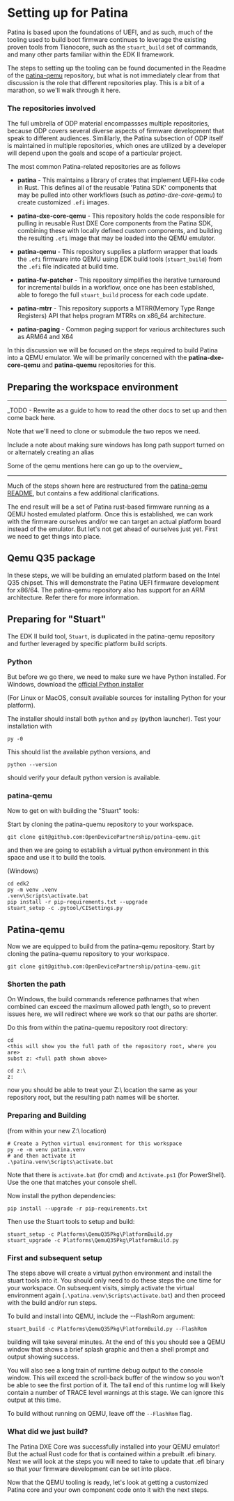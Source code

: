 # Setting up for Patina

Patina is based upon the foundations of UEFI, and as such, much of the tooling used to build boot firmware
continues to leverage the existing proven tools from Tianocore, such as the `stuart_build` set of commands, and many other parts familiar within the EDK II framework.

The steps to setting up the tooling can be found documented in the Readme of the [patina-qemu](https://github.com/OpenDevicePartnership/patina-qemu) repository, but what is not immediately clear from that discussion is the role that different repositories play.  This is a bit of a marathon, so we'll walk through it here.

### The repositories involved
The full umbrella of ODP material encompassses multiple repositories, because ODP covers several diverse aspects of firmware development that speak to different audiences.  Simililarly, the Patina subsection of ODP itself is maintained in multiple repositories, which ones are utilized by a developer will depend upon the goals and scope of a particular project.

The most common Patina-related repositories are as follows

- __patina__ - This maintains a library of crates that implement UEFI-like code in Rust. This defines all of the reusable
'Patina SDK' components that may be pulled into other workflows (such as _patina-dxe-core-qemu_) to create customized `.efi` images.

- __patina-dxe-core-qemu__ - This repository holds the code responsible for pulling in reusable Rust DXE Core components from the Patina SDK, combining these with locally defined custom components, and building the resulting `.efi` image that may be loaded into the QEMU emulator.

- __patina-qemu__ - This repository supplies a platform wrapper that loads the `.efi` firmware into QEMU using EDK build tools (`stuart_build`) from the `.efi` file indicated at build time.

- __patina-fw-patcher__ - This repository simplifies the iterative turnaround for incremental builds in a workflow, once one has been established, able to forego the full `stuart_build` process for each code update.

- __patina-mtrr__ - This repository supports a MTRR(Memory Type Range Registers) API that helps program MTRRs on x86_64 architecture.
- __patina-paging__ - Common paging support for various architectures such as ARM64 and X64

In this discussion we will be focused on the steps required to build Patina into a QEMU emulator.  We will be primarily concerned
with the __patina-dxe-core-qemu__ and __patina-quemu__ repositories for this.

## Preparing the workspace environment

---------------

_TODO - Rewrite as a guide to how to read the other docs to set up and then come back here.

Note that we'll need to clone or submodule the two repos we need.

Include a note about making sure windows has long path support turned on or alternately creating an alias

Some of the qemu mentions here can go up to the overview_


---------------

Much of the steps shown here are restructured from the [patina-qemu README](https://github.com/OpenDevicePartnership/patina-qemu?tab=readme-ov-file#first-time-tool-setup-instructions-for-this-repository), but contains a few additional clarifications.

The end result will be a set of Patina rust-based firmware running as a QEMU hosted emulated platform.  Once this is established, we can work with the firmware ourselves and/or we can target an actual platform board instead of the emulator.  But let's not get ahead of ourselves just yet.  First we need to get things into place.

## Qemu Q35 package
In these steps, we will be building an emulated platform based on the Intel Q35 chipset. This will demonstrate the Patina UEFI firmware development for x86/64.  The patina-qemu repository also has support for an ARM architecture. Refer there for more information.

## Preparing for "Stuart"
The EDK II build tool, `Stuart`, is duplicated in the patina-qemu repository and further leveraged by specific platform build scripts.

### Python
But before we go there, we need to make sure we have Python installed.
For Windows, download the [official Python installer]( https://www.python.org/downloads/windows/)

(For Linux or MacOS, consult available sources for installing Python for your platform).

The installer should install both `python` and `py` (python launcher).  Test your installation with

```
py -0
```
This should list the available python versions, and

```
python --version
```
should verify your default python version is available.

### patina-qemu
Now to get on with building the "Stuart" tools:

Start by cloning the patina-quemu repository to your workspace.  

```
git clone git@github.com:OpenDevicePartnership/patina-qemu.git
```


and then we are going to establish a virtual python environment in this space and use it to build the tools.

(Windows)
```
cd edk2
py -m venv .venv
.venv\Scripts\activate.bat
pip install -r pip-requirements.txt --upgrade
stuart_setup -c .pytool/CISettings.py
```

## Patina-qemu
Now we are equipped to build from the patina-qemu repository.
Start by cloning the patina-quemu repository to your workspace.  

```
git clone git@github.com:OpenDevicePartnership/patina-qemu.git
```

### Shorten the path
On Windows, the build commands reference pathnames that when combined can exceed the maximum allowed path length, so to prevent issues here, we will redirect where we work so that our paths are shorter.

Do this from within the patina-quemu repository root directory:

```
cd
<this will show you the full path of the repository root, where you are>
subst z: <full path shown above>

cd z:\
z:
```

now you should be able to treat your Z:\ location the same as your repository root, but the resulting path names will be shorter.


### Preparing and Building
(from within your new Z:\ location)

```
# Create a Python virtual environment for this workspace
py -e -m venv patina.venv 
# and then activate it
.\patina.venv\Scripts\activate.bat
```
Note that there is `activate.bat` (for cmd) and `Activate.ps1` (for PowerShell).  Use the one that matches your console shell.

Now install the python dependencies:
```
pip install --upgrade -r pip-requirements.txt
```
Then use the Stuart tools to setup and build:
```
stuart_setup -c Platforms\QemuQ35Pkg\PlatformBuild.py
stuart_upgrade -c Platforms\QemuQ35Pkg\PlatformBuild.py

```
### First and subsequent setup 
The steps above will create a virtual python environment and install the stuart tools into it.
You should only need to do these steps the one time for your workspace.
On subsequent visits, simply activate the virtual environment again (`.\patina.venv\Scripts\activate.bat`) 
and then proceed with the build and/or run steps.

To build and install into QEMU, include the --FlashRom argument:
```
stuart_build -c Platforms\QemuQ35Pkg\PlatformBuild.py --FlashRom
```

building will take several minutes.  At the end of this you should see a QEMU window that shows a brief splash graphic and then a shell prompt and output showing success.

You will also see a long train of runtime debug output to the console window.  This will exceed the scroll-back buffer of the window so you won't be able to see the first portion of it.  The tail end of this runtime log will likely contain a number of TRACE level warnings at this stage.  We can ignore this output at this time.

To build without running on QEMU, leave off the `--FlashRom` flag.

### What did we just build?
The Patina DXE Core was successfully installed into your QEMU emulator!  But the actual Rust code for that is contained within a prebuilt .efi binary.  Next we will look at the steps you will need to take to update that .efi binary so that _your_ firmware development can be set into place.

Now that the QEMU tooling is ready, let's look at getting a customized Patina core and your own component code onto it with the next steps.


